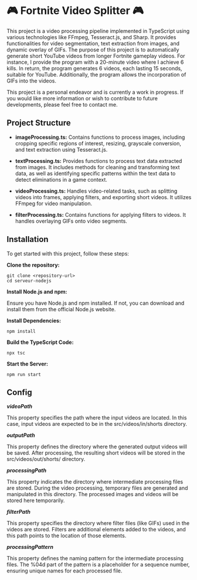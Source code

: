 # 🎮 Fortnite Video Splitter 🎮

This project is a video processing pipeline implemented in TypeScript using various technologies like FFmpeg, Tesseract.js, and Sharp. It provides functionalities for video segmentation, text extraction from images, and dynamic overlay of GIFs.
The purpose of this project is to automatically generate short YouTube videos from longer Fortnite gameplay videos. For instance, I provide the program with a 20-minute video where I achieve 6 kills. In return, the program generates 6 videos, each lasting 15 seconds, suitable for YouTube. Additionally, the program allows the incorporation of GIFs into the videos.

This project is a personal endeavor and is currently a work in progress. If you would like more information or wish to contribute to future developments, please feel free to contact me.

## Project Structure

- **imageProcessing.ts:** Contains functions to process images, including cropping specific regions of interest, resizing, grayscale conversion, and text extraction using Tesseract.js.

- **textProcessing.ts:** Provides functions to process text data extracted from images. It includes methods for cleaning and transforming text data, as well as identifying specific patterns within the text data to detect eliminations in a game context.

- **videoProcessing.ts:** Handles video-related tasks, such as splitting videos into frames, applying filters, and exporting short videos. It utilizes FFmpeg for video manipulation.

- **filterProcessing.ts:** Contains functions for applying filters to videos. It handles overlaying GIFs onto video segments.

## Installation

To get started with this project, follow these steps:

**Clone the repository:**

```shell
git clone <repository-url>
cd serveur-nodejs
```

**Install Node.js and npm:**

Ensure you have Node.js and npm installed. If not, you can download and install them from the official Node.js website.

**Install Dependencies:**

```shell
npm install
```

**Build the TypeScript Code:**

```shell
npx tsc
```

**Start the Server:**

```shell
npm run start
```

## Config

**_videoPath_**

This property specifies the path where the input videos are located. In this case, input videos are expected to be in the src/videos/in/shorts directory.

**_outputPath_**

This property defines the directory where the generated output videos will be saved. After processing, the resulting short videos will be stored in the src/videos/out/shorts/ directory.

**_processingPath_**

This property indicates the directory where intermediate processing files are stored. During the video processing, temporary files are generated and manipulated in this directory. The processed images and videos will be stored here temporarily.

**_filterPath_**

This property specifies the directory where filter files (like GIFs) used in the videos are stored. Filters are additional elements added to the videos, and this path points to the location of those elements.

**_processingPattern_**

This property defines the naming pattern for the intermediate processing files. The %04d part of the pattern is a placeholder for a sequence number, ensuring unique names for each processed file.
